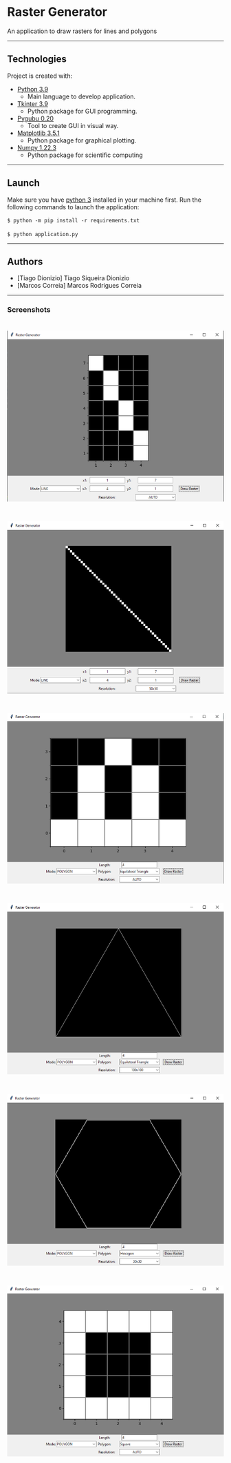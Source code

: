 # Raster Generator
An application to draw rasters for lines and polygons

---

## Technologies
Project is created with:

+ [Python 3.9](https://www.python.org/)
  - Main language to develop application. 
+ [Tkinter 3.9](https://docs.python.org/3/library/tkinter.html)
  - Python package for GUI programming.
+ [Pygubu 0.20](https://github.com/alejandroautalan/pygubu)
  - Tool to create GUI in visual way.
+ [Matplotlib 3.5.1](https://matplotlib.org/)
  - Python package for graphical plotting. 
+ [Numpy 1.22.3](https://numpy.org/)
  - Python package for scientific computing

---

## Launch

Make sure you have [python 3](https://www.python.org/downloads/) installed in your machine first.
Run the following commands to launch the application:

```
$ python -m pip install -r requirements.txt

$ python application.py
```

---

## Authors
- [Tiago Dionizio] Tiago Siqueira Dionizio
- [Marcos Correia] Marcos Rodrigues Correia

---

### Screenshots

<h1 align="center">
  <img alt="Line" title="#Line" src="./screenshots/1.PNG" />
</h1>

<h1 align="center">
  <img alt="Line with resolution" title="#LineResolution" src="./screenshots/2.PNG" />
</h1>

<h1 align="center">
  <img alt="Equilateral Triangle" title="#EquilateralTriangle" src="./screenshots/3.PNG" />
</h1>

<h1 align="center">
  <img alt="Equilateral Triangle with resolution" title="#EquilateralTriangleResolution" src="./screenshots/4.PNG" />
</h1>

<h1 align="center">
  <img alt="Hexagon" title="#Hexagon" src="./screenshots/5.PNG" />
</h1>

<h1 align="center">
  <img alt="Square" title="#Square" src="./screenshots/6.PNG" />
</h1>